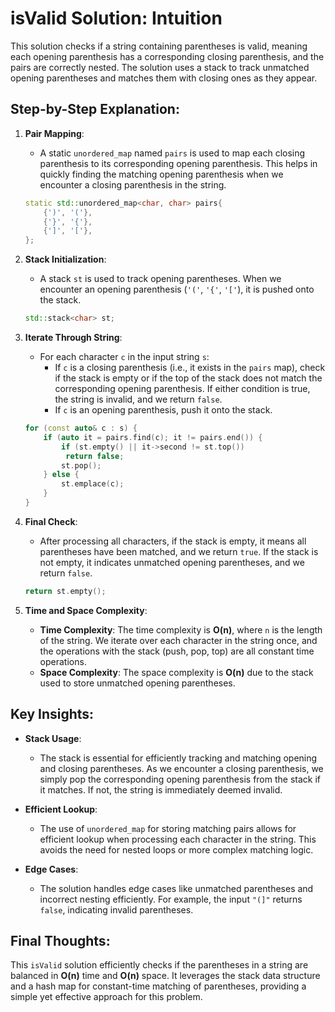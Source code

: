 # isValid Solution: Intuition

This solution checks if a string containing parentheses is valid, meaning each opening parenthesis has a corresponding closing parenthesis, and the pairs are correctly nested. The solution uses a stack to track unmatched opening parentheses and matches them with closing ones as they appear.

## Step-by-Step Explanation:

1. **Pair Mapping**:
   - A static `unordered_map` named `pairs` is used to map each closing parenthesis to its corresponding opening parenthesis. This helps in quickly finding the matching opening parenthesis when we encounter a closing parenthesis in the string.

   ```cpp
   static std::unordered_map<char, char> pairs{
       {')', '('},
       {'}', '{'},
       {']', '['},
   };
   ```

2. **Stack Initialization**:
   - A stack `st` is used to track opening parentheses. When we encounter an opening parenthesis (`'('`, `'{'`, `'['`), it is pushed onto the stack.

   ```cpp
   std::stack<char> st;
   ```

3. **Iterate Through String**:
   - For each character `c` in the input string `s`:
     - If `c` is a closing parenthesis (i.e., it exists in the `pairs` map), check if the stack is empty or if the top of the stack does not match the corresponding opening parenthesis. If either condition is true, the string is invalid, and we return `false`.
     - If `c` is an opening parenthesis, push it onto the stack.

   ```cpp
   for (const auto& c : s) {
       if (auto it = pairs.find(c); it != pairs.end()) {
           if (st.empty() || it->second != st.top())
            return false;
           st.pop();
       } else {
           st.emplace(c);
       }
   }
   ```

4. **Final Check**:
   - After processing all characters, if the stack is empty, it means all parentheses have been matched, and we return `true`. If the stack is not empty, it indicates unmatched opening parentheses, and we return `false`.

   ```cpp
   return st.empty();
   ```

5. **Time and Space Complexity**:
   - **Time Complexity**: The time complexity is **O(n)**, where `n` is the length of the string. We iterate over each character in the string once, and the operations with the stack (push, pop, top) are all constant time operations.
   - **Space Complexity**: The space complexity is **O(n)** due to the stack used to store unmatched opening parentheses.

## Key Insights:

- **Stack Usage**:
  - The stack is essential for efficiently tracking and matching opening and closing parentheses. As we encounter a closing parenthesis, we simply pop the corresponding opening parenthesis from the stack if it matches. If not, the string is immediately deemed invalid.

- **Efficient Lookup**:
  - The use of `unordered_map` for storing matching pairs allows for efficient lookup when processing each character in the string. This avoids the need for nested loops or more complex matching logic.

- **Edge Cases**:
  - The solution handles edge cases like unmatched parentheses and incorrect nesting efficiently. For example, the input `"(]"` returns `false`, indicating invalid parentheses.

## Final Thoughts:

This `isValid` solution efficiently checks if the parentheses in a string are balanced in **O(n)** time and **O(n)** space. It leverages the stack data structure and a hash map for constant-time matching of parentheses, providing a simple yet effective approach for this problem.
